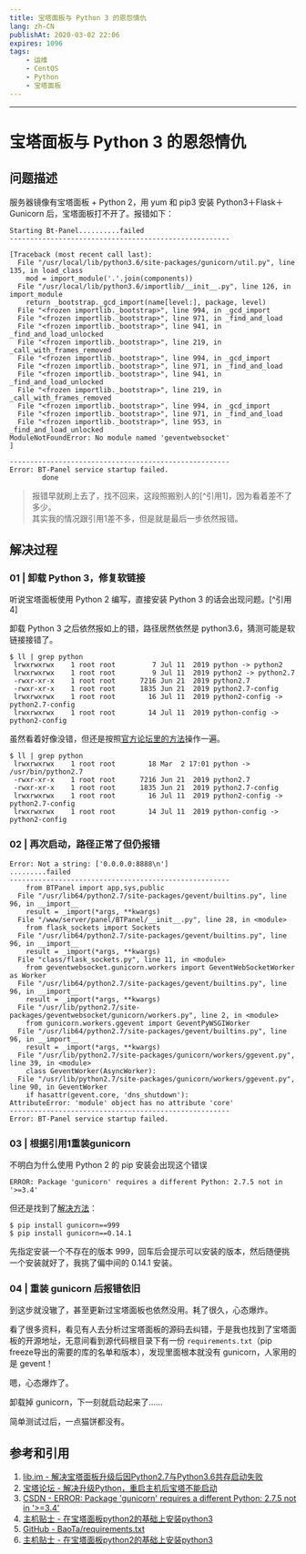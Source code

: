 ```yaml
---
title: 宝塔面板与 Python 3 的恩怨情仇
lang: zh-CN
publishAt: 2020-03-02 22:06
expires: 1096
tags:
    - 运维
    - CentOS
    - Python
    - 宝塔面板
---
```

---

# 宝塔面板与 Python 3 的恩怨情仇

<RevisionInfo />

## 问题描述

服务器镜像有宝塔面板 + Python 2，用 yum 和 pip3 安装 Python3＋Flask＋Gunicorn 后，宝塔面板打不开了。报错如下：

```console
Starting Bt-Panel..........failed
------------------------------------------------------

[Traceback (most recent call last):
  File "/usr/local/lib/python3.6/site-packages/gunicorn/util.py", line 135, in load_class
    mod = import_module('.'.join(components))
  File "/usr/local/lib/python3.6/importlib/__init__.py", line 126, in import_module
    return _bootstrap._gcd_import(name[level:], package, level)
  File "<frozen importlib._bootstrap>", line 994, in _gcd_import
  File "<frozen importlib._bootstrap>", line 971, in _find_and_load
  File "<frozen importlib._bootstrap>", line 941, in _find_and_load_unlocked
  File "<frozen importlib._bootstrap>", line 219, in _call_with_frames_removed
  File "<frozen importlib._bootstrap>", line 994, in _gcd_import
  File "<frozen importlib._bootstrap>", line 971, in _find_and_load
  File "<frozen importlib._bootstrap>", line 941, in _find_and_load_unlocked
  File "<frozen importlib._bootstrap>", line 219, in _call_with_frames_removed
  File "<frozen importlib._bootstrap>", line 994, in _gcd_import
  File "<frozen importlib._bootstrap>", line 971, in _find_and_load
  File "<frozen importlib._bootstrap>", line 953, in _find_and_load_unlocked
ModuleNotFoundError: No module named 'geventwebsocket'
]

------------------------------------------------------
Error: BT-Panel service startup failed.
        done
```

> 报错早就刷上去了，找不回来，这段照搬别人的[^引用1]，因为看着差不了多少。  
> 其实我的情况跟引用1差不多，但是就是最后一步依然报错。

## 解决过程

### 01 | 卸载 Python 3，修复软链接

听说宝塔面板使用 Python 2 编写，直接安装 Python 3 的话会出现问题。[^引用4]

卸载 Python 3 之后依然报如上的错，路径居然依然是 python3.6，猜测可能是软链接接错了。

```console
$ ll | grep python
 lrwxrwxrwx    1 root root         7 Jul 11  2019 python -> python2
 lrwxrwxrwx    1 root root         9 Jul 11  2019 python2 -> python2.7
 -rwxr-xr-x    1 root root      7216 Jun 21  2019 python2.7
 -rwxr-xr-x    1 root root      1835 Jun 21  2019 python2.7-config
 lrwxrwxrwx    1 root root        16 Jul 11  2019 python2-config -> python2.7-config
 lrwxrwxrwx    1 root root        14 Jul 11  2019 python-config -> python2-config
```

虽然看着好像没错，但还是按照[官方论坛里的方法](https://www.bt.cn/bbs/thread-32532-1-1.html)操作一遍。

```console
$ ll | grep python
 lrwxrwxrwx    1 root root        18 Mar  2 17:01 python -> /usr/bin/python2.7
 -rwxr-xr-x    1 root root      7216 Jun 21  2019 python2.7
 -rwxr-xr-x    1 root root      1835 Jun 21  2019 python2.7-config
 lrwxrwxrwx    1 root root        16 Jul 11  2019 python2-config -> python2.7-config
 lrwxrwxrwx    1 root root        14 Jul 11  2019 python-config -> python2-config
```

### 02 | 再次启动，路径正常了但仍报错

```console
Error: Not a string: ['0.0.0.0:8888\n']
.........failed
------------------------------------------------------
    from BTPanel import app,sys,public
  File "/usr/lib64/python2.7/site-packages/gevent/builtins.py", line 96, in __import__
    result = _import(*args, **kwargs)
  File "/www/server/panel/BTPanel/__init__.py", line 28, in <module>
    from flask_sockets import Sockets
  File "/usr/lib64/python2.7/site-packages/gevent/builtins.py", line 96, in __import__
    result = _import(*args, **kwargs)
  File "class/flask_sockets.py", line 11, in <module>
    from geventwebsocket.gunicorn.workers import GeventWebSocketWorker as Worker
  File "/usr/lib64/python2.7/site-packages/gevent/builtins.py", line 96, in __import__
    result = _import(*args, **kwargs)
  File "/usr/lib/python2.7/site-packages/geventwebsocket/gunicorn/workers.py", line 2, in <module>
    from gunicorn.workers.ggevent import GeventPyWSGIWorker
  File "/usr/lib64/python2.7/site-packages/gevent/builtins.py", line 96, in __import__
    result = _import(*args, **kwargs)
  File "/usr/lib/python2.7/site-packages/gunicorn/workers/ggevent.py", line 39, in <module>
    class GeventWorker(AsyncWorker):
  File "/usr/lib/python2.7/site-packages/gunicorn/workers/ggevent.py", line 90, in GeventWorker
    if hasattr(gevent.core, 'dns_shutdown'):
AttributeError: 'module' object has no attribute 'core'
------------------------------------------------------
Error: BT-Panel service startup failed.
```

### 03 | 根据引用1重装gunicorn

不明白为什么使用 Python 2 的 pip 安装会出现这个错误

```console
ERROR: Package 'gunicorn' requires a different Python: 2.7.5 not in '>=3.4'
```

但还是找到了[解决方法](https://blog.csdn.net/zhou_438/article/details/104375229)：

```console
$ pip install gunicorn==999
$ pip install gunicorn==0.14.1
```

先指定安装一个不存在的版本 999，回车后会提示可以安装的版本，然后随便挑一个安装就好了，我挑了偏中间的 0.14.1 安装。

### 04 | 重装 gunicorn 后报错依旧

到这步就没辙了，甚至更新过宝塔面板也依然没用。耗了很久，心态爆炸。

看了很多资料，看见有人去分析过宝塔面板的源码去纠错，于是我也找到了宝塔面板的开源地址，无意间看到源代码根目录下有一份 `requirements.txt`（pip freeze导出的需要的库的名单和版本），发现里面根本就没有 gunicorn，人家用的是 gevent！

嗯，心态爆炸了。

卸载掉 gunicorn，下一刻就启动起来了……

简单测试过后，一点猫饼都没有。

## 参考和引用

1. [lib.im - 解决宝塔面板升级后因Python2.7与Python3.6共存启动失败](https://lib.im/linux/bt-gunicorn)
2. [宝塔论坛 - 解决升级Python，重启主机后宝塔不能启动](https://www.bt.cn/bbs/thread-32532-1-1.html)
3. [CSDN - ERROR: Package 'gunicorn' requires a different Python: 2.7.5 not in '>=3.4'](https://blog.csdn.net/zhou_438/article/details/104375229)
4. [主机贴士 - 在宝塔面板python2的基础上安装python3](https://zhujitips.com/653)
5. [GitHub - BaoTa/requirements.txt](https://github.com/aaPanel/BaoTa/blob/master/requirements.txt)
6. [主机贴士 - 在宝塔面板python2的基础上安装python3](https://zhujitips.com/653)
